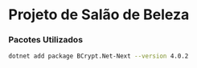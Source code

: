 # Projeto de Salão de Beleza

### Pacotes Utilizados

```bash
dotnet add package BCrypt.Net-Next --version 4.0.2
```


